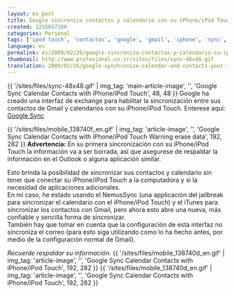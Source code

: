 ```yaml
---
layout: es_post
title: Google sincroniza contactos y calendario con su iPhone/iPod Touch
created: 1235657180
categories: Personal
tags: ['ipod touch', 'contactos', 'google', 'gmail', 'iphone', 'sync', 'calendario', 'synchronizar']
language: es
permalink: es/2009/02/26/google-sincroniza-contactos-y-calendario-su-iphoneipod-touch-11/
thumbnail: http://www.profesional.co.cr/sites/files/sync-48x48.gif
translation: 2009/02/26/google-synchronize-calendar-and-contacts-your-iphoneipod-touch-10/
---
```

{{ '/sites/files/sync-48x48.gif' | img_tag: 'main-article-image', '', 'Google Sync Calendar Contacts with iPhone/iPod Touch', 48, 48 }}
Google ha creado una interfaz de exchange para habilitar la sincronización entre sus contactos de Gmail y calendarios con su iPhone/iPod Touch. Enterese aquí: [Google Sync](http://www.google.com/mobile/apple/sync.html)

{{ '/sites/files/mobile_138740f_en.gif' | img_tag: 'article-image', '', 'Google Sync Calendar Contacts with iPhone/iPod Touch Warning erase data', 192, 282 }}
__Advertencia:__ En su primera sincronización con su iPhone/iPod Touch la información va a ser borrada, así que asegurese de respaldar la información en el Outlook o alguna aplicación similar.

Esto brinda la posibilidad de sincronizar sus contactos y calendario sin tener que conectar su iPhone/iPod Touch a la computadora y si la necesidad de aplicaciones adicionales.   
En mi caso, he estado usando el NemusSync (una applicación del jailbreak para sincronizar el calendario con el iPhone/iPod Touch) y el iTunes para sincronizar los contactos con Gmail, pero ahora esto abre una nueva, más confiable y sencilla forma de sincronizar.   
También hay que tomar en cuenta que la configuración de esta interfaz no sincroniza el correo (para esto siga utilizando como lo ha hecho antes, por medio de la configuración normal de Gmail).   

_Recuerde respaldar su información._
{{ '/sites/files/mobile_138740d_en.gif' | img_tag: 'article-image', '', 'Google Sync Calendar Contacts with iPhone/iPod Touch', 192, 282 }}
{{ '/sites/files/mobile_138740d_en.gif' | img_tag: 'article-image', '', 'Google Sync Calendar Contacts with iPhone/iPod Touch', 192, 282 }}

